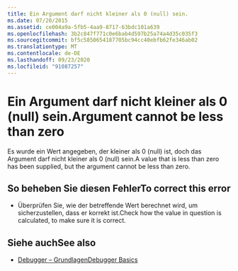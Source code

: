 ```yaml
---
title: Ein Argument darf nicht kleiner als 0 (null) sein.
ms.date: 07/20/2015
ms.assetid: ce004a9a-5fb5-4aa9-8717-63bdc101a639
ms.openlocfilehash: 3b2c847f771c0e6bab4d597b25a74a4d35c035f3
ms.sourcegitcommit: bf5c5850654187705bc94cc40ebfb62fe346ab02
ms.translationtype: MT
ms.contentlocale: de-DE
ms.lasthandoff: 09/23/2020
ms.locfileid: "91087257"
---
```

# <a name="argument-cannot-be-less-than-zero"></a><span data-ttu-id="e4764-102">Ein Argument darf nicht kleiner als 0 (null) sein.</span><span class="sxs-lookup"><span data-stu-id="e4764-102">Argument cannot be less than zero</span></span>

<span data-ttu-id="e4764-103">Es wurde ein Wert angegeben, der kleiner als 0 (null) ist, doch das Argument darf nicht kleiner als 0 (null) sein.</span><span class="sxs-lookup"><span data-stu-id="e4764-103">A value that is less than zero has been supplied, but the argument cannot be less than zero.</span></span>  
  
## <a name="to-correct-this-error"></a><span data-ttu-id="e4764-104">So beheben Sie diesen Fehler</span><span class="sxs-lookup"><span data-stu-id="e4764-104">To correct this error</span></span>  
  
- <span data-ttu-id="e4764-105">Überprüfen Sie, wie der betreffende Wert berechnet wird, um sicherzustellen, dass er korrekt ist.</span><span class="sxs-lookup"><span data-stu-id="e4764-105">Check how the value in question is calculated, to make sure it is correct.</span></span>  
  
## <a name="see-also"></a><span data-ttu-id="e4764-106">Siehe auch</span><span class="sxs-lookup"><span data-stu-id="e4764-106">See also</span></span>

- [<span data-ttu-id="e4764-107">Debugger – Grundlagen</span><span class="sxs-lookup"><span data-stu-id="e4764-107">Debugger Basics</span></span>](/visualstudio/debugger/debugger-feature-tour)
